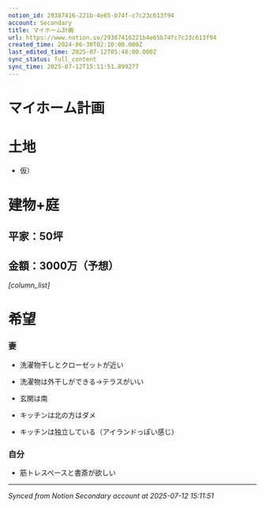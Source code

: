 ```yaml
---
notion_id: 29387416-221b-4e65-b74f-c7c23c613f94
account: Secondary
title: マイホーム計画
url: https://www.notion.so/29387416221b4e65b74fc7c23c613f94
created_time: 2024-06-30T02:10:00.000Z
last_edited_time: 2025-07-12T05:48:00.000Z
sync_status: full_content
sync_time: 2025-07-12T15:11:51.899277
---
```


# マイホーム計画

# 土地

- 仮）

# 建物+庭

## 平家：50坪

## 金額：3000万（予想）

*[column_list]*

# 希望

### 妻

- 洗濯物干しとクローゼットが近い

- 洗濯物は外干しができる→テラスがいい

- 玄関は南

- キッチンは北の方はダメ

- キッチンは独立している（アイランドっぽい感じ）

### 自分

- 筋トレスペースと書斎が欲しい


---

*Synced from Notion Secondary account at 2025-07-12 15:11:51*
